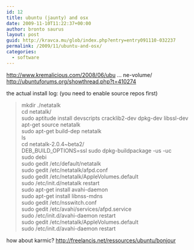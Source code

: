 ```yaml
---
id: 12
title: ubuntu (jaunty) and osx
date: 2009-11-10T11:22:37+00:00
author: bronto saurus
layout: post
guid: http://kravca.mu/glob/index.php?entry=entry091110-032237
permalink: /2009/11/ubuntu-and-osx/
categories:
  - software
---
```

<a href="http://www.kremalicious.com/2008/06/ubuntu-as-mac-file-server-and-time-machine-volume/" target="_blank" >http://www.kremalicious.com/2008/06/ubu &#8230; ne-volume/</a>  
<a href="http://ubuntuforums.org/showthread.php?t=410274" target="_blank" >http://ubuntuforums.org/showthread.php?t=410274</a>

the actual install log: (you need to enable source repos first)
  


> mkdir ./netatalk  
> cd netatalk/  
> sudo aptitude install devscripts cracklib2-dev dpkg-dev libssl-dev  
> apt-get source netatalk  
> sudo apt-get build-dep netatalk  
> ls  
> cd netatalk-2.0.4~beta2/  
> DEB\_BUILD\_OPTIONS=ssl sudo dpkg-buildpackage -us -uc  
> sudo debi  
> sudo gedit /etc/default/netatalk   
> sudo gedit /etc/netatalk/afpd.conf   
> sudo gedit /etc/netatalk/AppleVolumes.default  
> sudo /etc/init.d/netatalk restart  
> sudo apt-get install avahi-daemon  
> sudo apt-get install libnss-mdns  
> sudo gedit /etc/nsswitch.conf  
> sudo gedit /etc/avahi/services/afpd.service  
> sudo /etc/init.d/avahi-daemon restart  
> sudo gedit /etc/netatalk/AppleVolumes.default  
> sudo /etc/init.d/avahi-daemon restart</p>


how about karmic? <http://freelancis.net/ressources/ubuntu/bonjour>